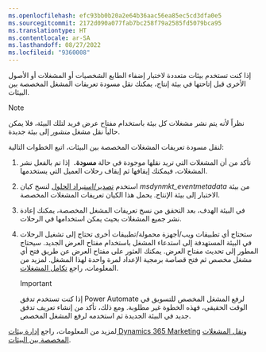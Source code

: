 ```yaml
---
ms.openlocfilehash: efc93bb0b20a2e64b36aac56ea85ec5cd3dfa0e5
ms.sourcegitcommit: 2172d090a077fab7bc258f79a2585fd5079bca95
ms.translationtype: HT
ms.contentlocale: ar-SA
ms.lasthandoff: 08/27/2022
ms.locfileid: "9360008"
---
```

إذا كنت تستخدم بيئات متعددة لاختبار إضفاء الطابع الشخصيات أو المشغلات أو الأصول الأخرى قبل إتاحتها في بيئة إنتاج، يمكنك نقل مسودة تعريفات المشغل المخصصة بين البيئات.

> [!NOTE]
> نظراً لأنه يتم نشر مشغلات كل بيئة باستخدام مفتاح عرض فريد لتلك البيئة، فلا يمكن حالياً نقل مشغل *منشور* إلى بيئة جديدة.

لنقل مسودة تعريفات المشغلات المخصصة بين البيئات، اتبع الخطوات التالية:

1.  تأكد من أن المشغلات التي تريد نقلها موجودة في حالة **مسودة.**  إذا تم بالفعل نشر المشغلات، فيمكنك إيقافها ثم إيقاف رحلات العميل التي يستخدمها.

1.  استخدم [تصدير/استيراد الحلول](/dynamics365/marketing/transfer-solution/?azure-portal=true) لنسخ كيان *msdynmkt_eventmetadata* من بيئة الاختبار إلى بيئة الإنتاج. يحمل هذا الكيان تعريفات المشغلات المخصصة.

1.  في البيئة الهدف، بعد التحقق من نسخ تعريفات المشغل المخصصة، يمكنك إعادة نشر جميع المشغلات بحيث يمكن استخدامها في الرحلات.

1.  ستحتاج أي تطبيقات ويب/أجهزة محمولة/تطبيقات أخرى تحتاج إلى تشغيل الرحلات في البيئة المستهدفة إلى استدعاء المشغل باستخدام مفتاح العرض الجديد.
    سيحتاج المطور إلى تحديث مفتاح العرض. يمكنك العثور على مفتاح العرض عن طريق فتح أي مشغل مخصص ثم فتح قصاصة برمجية الإعداد لمرة واحدة لهذا المشغل. لمزيد من المعلومات، راجع [تكامل المشغلات](/dynamics365/marketing/real-time-marketing-custom-triggers#2-trigger-integration/?azure-portal=true).

    > [!IMPORTANT]
    > إذا كنت تستخدم تدفق Power Automate لرفع المشغل المخصص للتسويق في الوقت الحقيقي، فهذه الخطوة غير مطلوبة. ومع ذلك، تأكد من إنشاء تعريف تدفق جديد في البيئة الجديدة ثم استخدمه لرفع المشغل المخصص.

لمزيد من المعلومات، راجع [إدارة بيئات Dynamics 365 Marketing](/dynamics365/marketing/manage-marketing-environments/?azure-portal=true) و[نقل المشغلات المخصصة بين البيئات](/dynamics365/marketing/real-time-marketing-move-triggers/?azure-portal=true).
